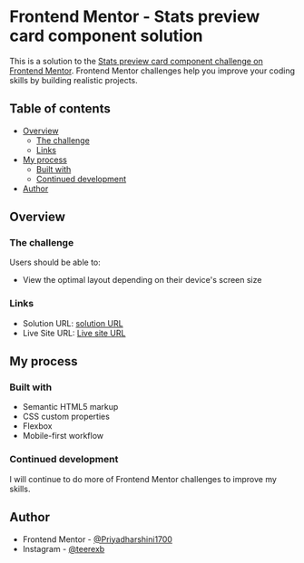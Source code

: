 # Frontend Mentor - Stats preview card component solution

This is a solution to the [Stats preview card component challenge on Frontend Mentor](https://www.frontendmentor.io/challenges/stats-preview-card-component-8JqbgoU62). Frontend Mentor challenges help you improve your coding skills by building realistic projects.

## Table of contents

- [Overview](#overview)
  - [The challenge](#the-challenge)
  - [Links](#links)
- [My process](#my-process)
  - [Built with](#built-with)
  - [Continued development](#continued-development)
- [Author](#author)


## Overview

### The challenge

Users should be able to:

- View the optimal layout depending on their device's screen size


### Links

- Solution URL: [ solution URL](https://www.frontendmentor.io/solutions/html-and-css-kfFXCgA5U)
- Live Site URL: [Live site URL](https://priyadharshini1700.github.io/stats-preview-component/)

## My process

### Built with

- Semantic HTML5 markup
- CSS custom properties
- Flexbox
- Mobile-first workflow


### Continued development

I will continue to do more of Frontend Mentor challenges to improve my skills.


## Author

- Frontend Mentor - [@Priyadharshini1700](https://www.frontendmentor.io/profile/Priyadharshini1700)
- Instagram - [@teerexb](https://www.instagram.com/teerexb/)
